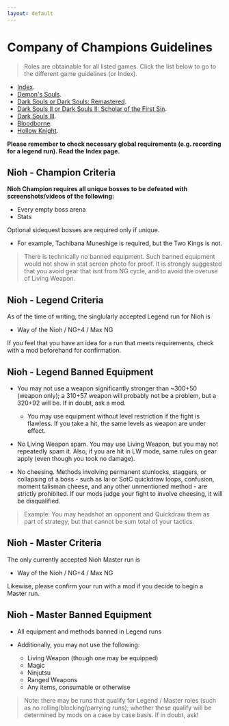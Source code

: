 ```yaml
---
layout: default
---
```


# Company of Champions Guidelines
> Roles are obtainable for all listed games. Click the list below to go to the different game guidelines (or Index).

 * [Index](./index.html).
 * [Demon's Souls](./des.html).
 * [Dark Souls or Dark Souls: Remastered](./ds1.html).
 * [Dark Souls II or Dark Souls II: Scholar of the First Sin](./ds2.html).
 * [Dark Souls III](./ds3.html).
 * [Bloodborne](./bb.html).
 * [Hollow Knight](./hollowknight.html).

**Please remember to check necessary global requirements (e.g. recording for a legend run). Read the Index page.**

## Nioh - Champion Criteria

**Nioh Champion requires all unique bosses to be defeated with screenshots/videos of the following:**

* Every empty boss arena
* Stats

Optional sidequest bosses are required only if unique. 
- For example, Tachibana Muneshige is required, but the Two Kings is not.

> There is technically no banned equipment. Such banned equipment would not show in stat screen photo for proof. It is strongly suggested that you avoid gear that isnt from NG cycle, and to avoid the overuse of Living Weapon.

## Nioh - Legend Criteria

As of the time of writing, the singlularly accepted Legend run for Nioh is 
- Way of the Nioh / NG+4 / Max NG 

If you feel that you have an idea for a run that meets requirements, check with a mod beforehand for confirmation.
 
## Nioh - Legend Banned Equipment

- You may not use a weapon significantly stronger than ~300+50 (weapon only); a 310+57 weapon will probably not be a problem, but a 320+92 will be. If in doubt, ask a mod.

  - You may use equipment without level restriction if the fight is flawless. If you take a hit, the same levels as weapon are under effect.

- No Living Weapon spam. You may use Living Weapon, but you may not repeatedly spam it. Also, if you are hit in LW mode, same rules on gear apply (even though you took no damage).

- No cheesing. Methods involving permanent stunlocks, staggers, or collapsing of a boss - such as Iai or SotC quickdraw loops, confusion, moment talisman cheese, and any other unmentioned method - are strictly prohibited. If our mods judge your fight to involve cheesing, it will be disqualified. 

>Example: You may headshot an opponent and Quickdraw them as part of strategy, but that cannot be sum total of your tactics.

## Nioh - Master Criteria

The only currently accepted Nioh Master run is
- Way of the Nioh / NG+4 / Max NG 

Likewise, please confirm your run with a mod if you decide to begin a Master run.


## Nioh - Master Banned Equipment
- All equipment and methods banned in Legend runs

- Additionally, you may not use the following:
  - Living Weapon (though one may be equipped)
  - Magic
  - Ninjutsu 
  - Ranged Weapons
  - Any items, consumable or otherwise

>Note: there may be runs that qualify for Legend / Master roles (such as no rolling/blocking/parrying runs); whether these qualify will be determined by mods on a case by case basis. If in doubt, ask!


